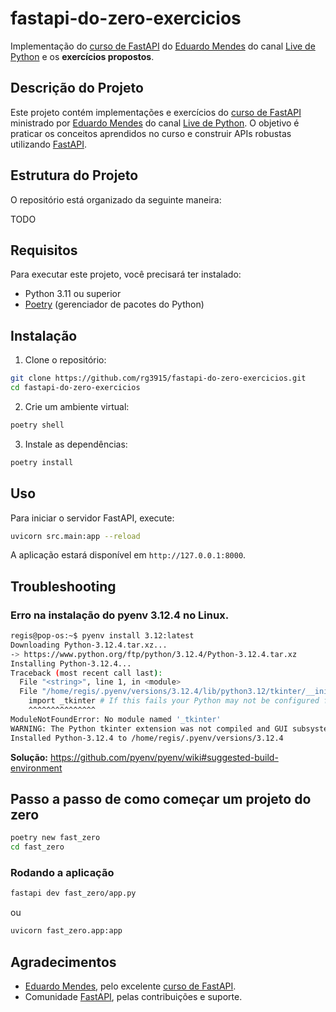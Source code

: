 # fastapi-do-zero-exercicios

Implementação do [curso de FastAPI](https://fastapidozero.dunossauro.com/) do [Eduardo Mendes](https://github.com/dunossauro/fastapi-do-zero) do canal [Live de Python](https://www.youtube.com/@Dunossauro) e os **exercícios propostos**.


## Descrição do Projeto

Este projeto contém implementações e exercícios do [curso de FastAPI](https://fastapidozero.dunossauro.com/) ministrado por [Eduardo Mendes](https://github.com/dunossauro/fastapi-do-zero) do canal [Live de Python](https://www.youtube.com/@Dunossauro). O objetivo é praticar os conceitos aprendidos no curso e construir APIs robustas utilizando [FastAPI](https://fastapi.tiangolo.com/).

## Estrutura do Projeto

O repositório está organizado da seguinte maneira:

TODO

## Requisitos

Para executar este projeto, você precisará ter instalado:

- Python 3.11 ou superior
- [Poetry](https://python-poetry.org/) (gerenciador de pacotes do Python)

## Instalação

1. Clone o repositório:

```bash
git clone https://github.com/rg3915/fastapi-do-zero-exercicios.git
cd fastapi-do-zero-exercicios
```

2. Crie um ambiente virtual:

```bash
poetry shell
```

3. Instale as dependências:

```bash
poetry install
```

## Uso

Para iniciar o servidor FastAPI, execute:

```bash
uvicorn src.main:app --reload
```

A aplicação estará disponível em `http://127.0.0.1:8000`.


## Troubleshooting

### Erro na instalação do pyenv 3.12.4 no Linux.

```bash
regis@pop-os:~$ pyenv install 3.12:latest
Downloading Python-3.12.4.tar.xz...
-> https://www.python.org/ftp/python/3.12.4/Python-3.12.4.tar.xz
Installing Python-3.12.4...
Traceback (most recent call last):
  File "<string>", line 1, in <module>
  File "/home/regis/.pyenv/versions/3.12.4/lib/python3.12/tkinter/__init__.py", line 38, in <module>
    import _tkinter # If this fails your Python may not be configured for Tk
    ^^^^^^^^^^^^^^^
ModuleNotFoundError: No module named '_tkinter'
WARNING: The Python tkinter extension was not compiled and GUI subsystem has been detected. Missing the Tk toolkit?
Installed Python-3.12.4 to /home/regis/.pyenv/versions/3.12.4
```

**Solução:** https://github.com/pyenv/pyenv/wiki#suggested-build-environment


## Passo a passo de como começar um projeto do zero

```bash
poetry new fast_zero
cd fast_zero
```


### Rodando a aplicação

```bash
fastapi dev fast_zero/app.py
```

ou

```bash
uvicorn fast_zero.app:app
```

## Agradecimentos

- [Eduardo Mendes](https://github.com/dunossauro/fastapi-do-zero), pelo excelente [curso de FastAPI](https://fastapidozero.dunossauro.com/).
- Comunidade [FastAPI](https://fastapi.tiangolo.com/), pelas contribuições e suporte.

